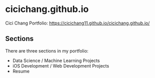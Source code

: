 # cicichang.github.io
Cici Chang Portfolio: https://cicichang11.github.io/cicichang.github.io/

## Sections

There are three sections in my portfolio:

  - Data Science / Machine Learning Projects
  - iOS Development / Web Development Projects
  - Resume
